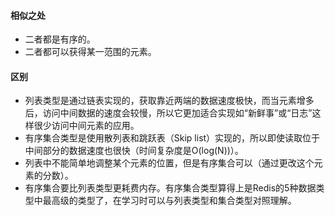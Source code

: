 #### 相似之处
- 二者都是有序的。
- 二者都可以获得某一范围的元素。

#### 区别

- 列表类型是通过链表实现的，获取靠近两端的数据速度极快，而当元素增多后，访问中间数据的速度会较慢，所以它更加适合实现如“新鲜事”或“日志”这样很少访问中间元素的应用。
- 有序集合类型是使用散列表和跳跃表（Skip list）实现的，所以即使读取位于中间部分的数据速度也很快（时间复杂度是O(log(N))）。
- 列表中不能简单地调整某个元素的位置，但是有序集合可以（通过更改这个元素的分数）。
- 有序集合要比列表类型更耗费内存。有序集合类型算得上是Redis的5种数据类型中最高级的类型了，在学习时可以与列表类型和集合类型对照理解。